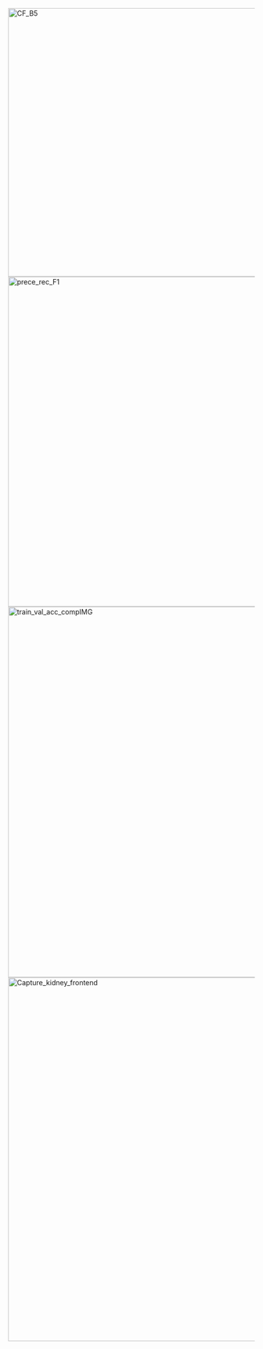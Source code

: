 <img width="658" height="547" alt="CF_B5" src="https://github.com/user-attachments/assets/8b3c4e08-8123-42a8-950b-43775f6884c7" />
<img width="1183" height="672" alt="prece_rec_F1" src="https://github.com/user-attachments/assets/d84e7678-1fc7-417d-901c-71fb09136f91" />
<img width="1295" height="755" alt="train_val_acc_compIMG" src="https://github.com/user-attachments/assets/b8ac305d-ba6a-4c32-933b-bdbc5369a403" />
<img width="1600" height="741" alt="Capture_kidney_frontend" src="https://github.com/user-attachments/assets/6b448c2e-281e-417e-b2b4-3baa1f2b6b48" />
